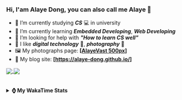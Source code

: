 ### Hi, **I'am Alaye Dong**, you can also call me **Alaye** 👋

- 📖 I’m currently studying ***CS*** 💻 in university
- 🌱 I’m currently learning ***Embedded Developing***, ***Web Developing***
- 🤔 I’m looking for help with ***"How to learn CS well"***
- 🤩 I like ***digital technology*** 📱, ***photography*** 📸
- 🖼️ My photographs page: **[[AlayeVast 500px](https://500px.com.cn/AlayeVast)]**
- 📰 My blog site: **[https://alaye-dong.github.io/]**

<!--
[![Alaye's GitHub stats](https://github-readme-stats.vercel.app/api?username=Alaye-Dong&custom_title=Alaye%20Dong`s%20GitHub%20stats&show_icons=true&rank_icon=percentile&theme=transparent&include_all_commits=true&count_private=true)](https://github.com/anuraghazra/github-readme-stats) 
[![Top Langs](https://github-readme-stats.vercel.app/api/top-langs/?username=Alaye-Dong\&layout=compact&theme=transparent)](https://github.com/anuraghazra/github-readme-stats)
-->
<a href="https://github.com/anuraghazra/github-readme-stats">
  <img height=200 align="center" src="https://github-readme-stats.vercel.app/api?username=Alaye-Dong&custom_title=Alaye%20Dong`s%20GitHub%20stats&show_icons=true&rank_icon=percentile&theme=transparent&include_all_commits=true&count_private=true" />
</a>
<a href="https://github.com/anuraghazra/convoychat">
  <img height=200 align="center" src="https://github-readme-stats.vercel.app/api/top-langs/?username=Alaye-Dong&layout=compact&theme=transparent&include_all_commits=true&count_private=true&langs_count=8&card_width=300" />
</a>

<br />
<br />

<div style="display:none"> 
  <img src="https://visitor-badge.laobi.icu/badge?page_id=Alaye-Dong.Alaye-Dong"/>
</div>
<br />

<details>	
  <summary><b> ⌚ My WakaTime Stats </b></summary>

<br />

<!--START_SECTION:waka-->
![Code Time](http://img.shields.io/badge/Code%20Time-350%20hrs%2023%20mins-blue)

![Profile Views](http://img.shields.io/badge/Profile%20Views-1-blue)

![Lines of code](https://img.shields.io/badge/From%20Hello%20World%20I%27ve%20Written-797.6%20thousand%20lines%20of%20code-blue)

**🐱 My GitHub Data** 

> 📦 84.7 kB Used in GitHub's Storage 
 > 
> 🚫 Not Opted to Hire
 > 
> 📜 18 Public Repositories 
 > 
> 🔑 4 Private Repositories 
 > 
**I'm a Night 🦉** 

```text
🌞 Morning                82 commits          ██░░░░░░░░░░░░░░░░░░░░░░░   06.49 % 
🌆 Daytime                402 commits         ████████░░░░░░░░░░░░░░░░░   31.83 % 
🌃 Evening                508 commits         ██████████░░░░░░░░░░░░░░░   40.22 % 
🌙 Night                  271 commits         █████░░░░░░░░░░░░░░░░░░░░   21.46 % 
```
📅 **I'm Most Productive on Sunday** 

```text
Monday                   215 commits         ████░░░░░░░░░░░░░░░░░░░░░   17.02 % 
Tuesday                  153 commits         ███░░░░░░░░░░░░░░░░░░░░░░   12.11 % 
Wednesday                141 commits         ███░░░░░░░░░░░░░░░░░░░░░░   11.16 % 
Thursday                 207 commits         ████░░░░░░░░░░░░░░░░░░░░░   16.39 % 
Friday                   166 commits         ███░░░░░░░░░░░░░░░░░░░░░░   13.14 % 
Saturday                 151 commits         ███░░░░░░░░░░░░░░░░░░░░░░   11.96 % 
Sunday                   230 commits         █████░░░░░░░░░░░░░░░░░░░░   18.21 % 
```


📊 **This Week I Spent My Time On** 

```text
💬 Programming Languages: 
Java                     1 hr 10 mins        ████████░░░░░░░░░░░░░░░░░   31.55 % 
Vue.js                   51 mins             ██████░░░░░░░░░░░░░░░░░░░   23.16 % 
Markdown                 49 mins             ██████░░░░░░░░░░░░░░░░░░░   22.33 % 
Python                   24 mins             ███░░░░░░░░░░░░░░░░░░░░░░   10.91 % 
TypeScript               16 mins             ██░░░░░░░░░░░░░░░░░░░░░░░   07.31 % 

🔥 Editors: 
VS Code                  2 hrs 31 mins       █████████████████░░░░░░░░   68.09 % 
IntelliJ IDEA            1 hr 11 mins        ████████░░░░░░░░░░░░░░░░░   31.91 % 

🐱‍💻 Projects: 
JXUT-BST-IO-VitePress-For1 hr 12 mins        ████████░░░░░░░░░░░░░░░░░   32.70 % 
Homework1213             1 hr                ███████░░░░░░░░░░░░░░░░░░   26.97 % 
unibest-demo             42 mins             █████░░░░░░░░░░░░░░░░░░░░   19.17 % 
OCR2Embed                24 mins             ███░░░░░░░░░░░░░░░░░░░░░░   10.91 % 
Intelli-Agri-Hub         11 mins             █░░░░░░░░░░░░░░░░░░░░░░░░   05.31 % 
```

**I Mostly Code in C** 

```text
JavaScript               3 repos             ███░░░░░░░░░░░░░░░░░░░░░░   12.00 % 
C++                      3 repos             ███░░░░░░░░░░░░░░░░░░░░░░   12.00 % 
Java                     2 repos             ██░░░░░░░░░░░░░░░░░░░░░░░   08.00 % 
CSS                      1 repo              █░░░░░░░░░░░░░░░░░░░░░░░░   04.00 % 
Vue                      1 repo              █░░░░░░░░░░░░░░░░░░░░░░░░   04.00 % 
```



**Timeline**

![Lines of Code chart](https://raw.githubusercontent.com/Alaye-Dong/Alaye-Dong/main/assets/bar_graph.png)


 Last Updated on 05/01/2025 18:42:25 UTC
<!--END_SECTION:waka-->

</details>
